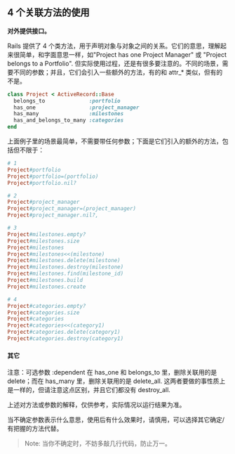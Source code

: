 ## 4 个关联方法的使用

**对外提供接口。**

Rails 提供了 4 个类方法，用于声明对象与对象之间的关系。它们的意思，理解起来很简单，和字面意思一样，如"Project has one Project Manager" 或 "Project belongs to a Portfolio".   但实际使用过程，还是有很多要注意的。不同的场景，需要不同的参数；并且，它们会引入一些额外的方法，有的和 attr_* 类似，但有的不是。

```ruby
class Project < ActiveRecord::Base
  belongs_to              :portfolio
  has_one                 :project_manager
  has_many                :milestones
  has_and_belongs_to_many :categories
end
```

上面例子里的场景最简单，不需要带任何参数；下面是它们引入的额外的方法，包括但不限于：

```ruby
# 1
Project#portfolio
Project#portfolio=(portfolio)
Project#portfolio.nil?

# 2
Project#project_manager
Project#project_manager=(project_manager)
Project#project_manager.nil?,

# 3
Project#milestones.empty?
Project#milestones.size
Project#milestones
Project#milestones<<(milestone)
Project#milestones.delete(milestone)
Project#milestones.destroy(milestone)
Project#milestones.find(milestone_id)
Project#milestones.build
Project#milestones.create

# 4
Project#categories.empty?
Project#categories.size
Project#categories
Project#categories<<(category1)
Project#categories.delete(category1)
Project#categories.destroy(category1)
```

#### 其它

注意：可选参数 :dependent 在 has_one 和 belongs_to 里，删除关联用的是 delete；而在 has_many 里，删除关联用的是 delete_all.
这两者要做的事性质上是一样的，但请注意这点区别，并且它们都没有 destroy_all.

上述对方法或参数的解释，仅供参考，实际情况以运行结果为准。

当不确定参数表示什么意思，使用后有什么效果时，请慎用，可以选择其它确定/有把握的方法代替。

> Note: 当你不确定时，不妨多敲几行代码，防止万一。
